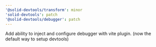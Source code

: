 ```yaml
---
'@solid-devtools/transform': minor
'solid-devtools': patch
'@solid-devtools/debugger': patch
---
```


Add ability to inject and configure debugger with vite plugin. (now the default way to setup devtools)
